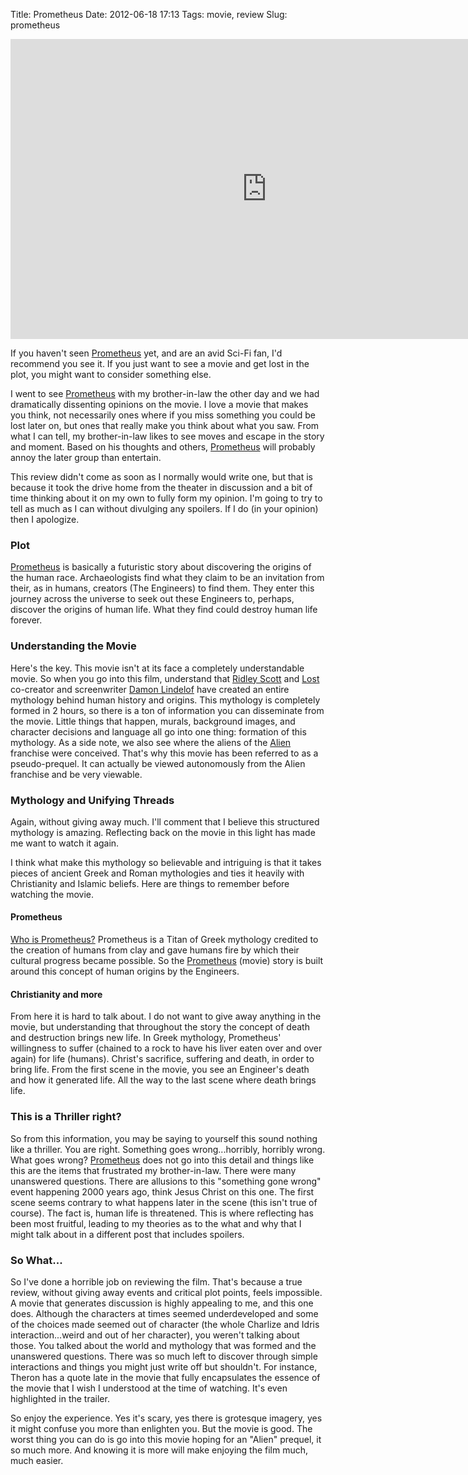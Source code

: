 Title: Prometheus
Date: 2012-06-18 17:13
Tags: movie, review
Slug: prometheus

<iframe width="820" height="480" src="http://www.youtube.com/embed/N0WUpsErUBA?rel=0&hd=1&wmode=transparent" frameborder="0" allowfullscreen></iframe>

If you haven't seen [Prometheus][] yet, and are an avid Sci-Fi fan, I'd recommend you see it. If you just want to see a movie and get lost in the plot, you might want to consider something else. 

I went to see [Prometheus][] with my brother-in-law the other day and we had dramatically dissenting opinions on the movie. I love a movie that makes you think, not necessarily ones where if you miss something you could be lost later on, but ones that really make you think about what you saw. From what I can tell, my brother-in-law likes to see moves and escape in the story and moment. Based on his thoughts and others, [Prometheus][] will probably annoy the later group than entertain.

This review didn't come as soon as I normally would write one, but that is because it took the drive home from the theater in discussion and a bit of time thinking about it on my own to fully form my opinion. I'm going to try to tell as much as I can without divulging any spoilers. If I do (in your opinion) then I apologize.

### Plot

[Prometheus][] is basically a futuristic story about discovering the origins of the human race. Archaeologists find what they claim to be an invitation from their, as in humans, creators (The Engineers) to find them. They enter this journey across the universe to seek out these Engineers to, perhaps, discover the origins of human life. What they find could destroy human life forever.

### Understanding the Movie

Here's the key. This movie isn't at its face a completely understandable movie. So when you go into this film, understand that [Ridley Scott](http://www.imdb.com/name/nm0000631/) and [Lost](http://www.imdb.com/title/tt0411008/) co-creator and screenwriter [Damon Lindelof](http://www.imdb.com/name/nm0511541/) have created an entire mythology behind human history and origins. This mythology is completely formed in 2 hours, so there is a ton of information you can disseminate from the movie. Little things that happen, murals, background images, and character decisions and language all go into one thing: formation of this mythology. As a side note, we also see where the aliens of the [Alien](http://www.imdb.com/title/tt0078748/) franchise were conceived. That's why this movie has been referred to as a pseudo-prequel. It can actually be viewed autonomously from the Alien franchise and be very viewable.

### Mythology and Unifying Threads

Again, without giving away much. I'll comment that I believe this structured mythology is amazing. Reflecting back on the movie in this light has made me want to watch it again. 

I think what make this mythology so believable and intriguing is that it takes pieces of ancient Greek and Roman mythologies and ties it heavily with Christianity and Islamic beliefs. Here are things to remember before watching the movie.

#### Prometheus

[Who is Prometheus?](https://en.wikipedia.org/wiki/Prometheus) Prometheus is a Titan of Greek mythology credited to the creation of humans from clay and gave humans fire by which their cultural progress became possible. So the [Prometheus][] (movie) story is built around this concept of human origins by the Engineers.

#### Christianity and more

From here it is hard to talk about. I do not want to give away anything in the movie, but understanding that throughout the story the concept of death and destruction brings new life. In Greek mythology, Prometheus' willingness to suffer (chained to a rock to have his liver eaten over and over again) for life (humans). Christ's sacrifice, suffering and death, in order to bring life. From the first scene in the movie, you see an Engineer's death and how it generated life. All the way to the last scene where death brings life.

### This is a Thriller right?

So from this information, you may be saying to yourself this sound nothing like a thriller. You are right. Something goes wrong...horribly, horribly wrong. What goes wrong? [Prometheus][] does not go into this detail and things like this are the items that frustrated my brother-in-law. There were many unanswered questions. There are allusions to this "something gone wrong" event happening 2000 years ago, think Jesus Christ on this one. The first scene seems contrary to what happens later in the scene (this isn't true of course). The fact is, human life is threatened. This is where reflecting has been most fruitful, leading to my theories as to the what and why that I might talk about in a different post that includes spoilers.

### So What...

So I've done a horrible job on reviewing the film. That's because a true review, without giving away events and critical plot points, feels impossible. A movie that generates discussion is highly appealing to me, and this one does. Although the characters at times seemed underdeveloped and some of the choices made seemed out of character (the whole Charlize and Idris interaction...weird and out of her character), you weren't talking about those. You talked about the world and mythology that was formed and the unanswered questions. There was so much left to discover through simple interactions and things you might just write off but shouldn't. For instance, Theron has a quote late in the movie that fully encapsulates the essence of the movie that I wish I understood at the time of watching. It's even highlighted in the trailer.

So enjoy the experience. Yes it's scary, yes there is grotesque imagery, yes it might confuse you more than enlighten you. But the movie is good. The worst thing you can do is go into this movie hoping for an "Alien" prequel, it so much more. And knowing it is more will make enjoying the film much, much easier.

[Prometheus]: http://www.prometheus-movie.com/